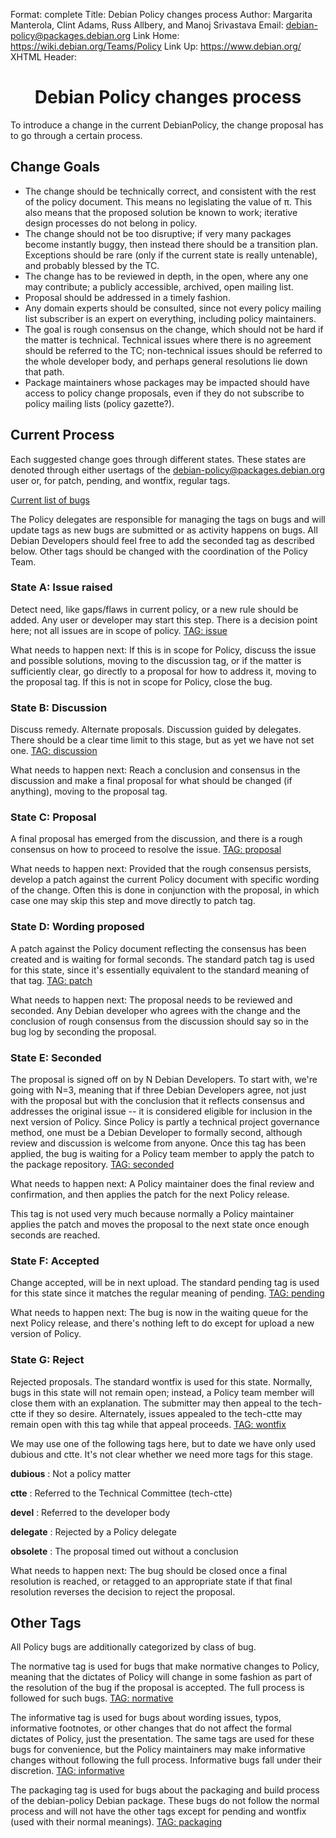 Format: complete
Title: Debian Policy changes process
Author: Margarita Manterola, Clint Adams, Russ Allbery, and Manoj Srivastava
Email: debian-policy@packages.debian.org
Link Home: https://wiki.debian.org/Teams/Policy
Link Up: https://www.debian.org/
XHTML Header: <style type="text/css">h1 { text-align: center; }</style>

# Debian Policy changes process

To introduce a change in the current DebianPolicy, the change proposal
has to go through a certain process.

## Change Goals

+ The change should be technically correct, and consistent with the
  rest of the policy document. This means no legislating the value of
  π. This also means that the proposed solution be known to work;
  iterative design processes do not belong in policy.
+ The change should not be too disruptive; if very many packages
  become instantly buggy, then instead there should be a transition
  plan. Exceptions should be rare (only if the current state is really
  untenable), and probably blessed by the TC.
+ The change has to be reviewed in depth, in the open, where any one
  may contribute; a publicly accessible, archived, open mailing list.
+ Proposal should be addressed in a timely fashion.
+ Any domain experts should be consulted, since not every policy
  mailing list subscriber is an expert on everything, including policy
  maintainers.
+ The goal is rough consensus on the change, which should not be hard
  if the matter is technical. Technical issues where there is no
  agreement should be referred to the TC; non-technical issues should
  be referred to the whole developer body, and perhaps general
  resolutions lie down that path.
+ Package maintainers whose packages may be impacted should have
  access to policy change proposals, even if they do not subscribe to
  policy mailing lists (policy gazette?).

## Current Process

Each suggested change goes through different states. These states are
denoted through either usertags of the
[debian-policy@packages.debian.org](mailto:debian-policy@packages.debian.org)
user or, for patch, pending, and wontfix, regular tags.

[Current list of bugs](https://bugs.debian.org/cgi-bin/pkgreport.cgi?src=debian-policy&pend-exc=done)

The Policy delegates are responsible for managing the tags on bugs and
will update tags as new bugs are submitted or as activity happens on
bugs. All Debian Developers should feel free to add the seconded tag
as described below. Other tags should be changed with the coordination
of the Policy Team.

### State A: Issue raised

Detect need, like gaps/flaws in current policy, or a new rule should
be added. Any user or developer may start this step. There is a
decision point here; not all issues are in scope of policy.
[TAG: issue](https://bugs.debian.org/cgi-bin/pkgreport.cgi?src=debian-policy&tag=issue)

What needs to happen next: If this is in scope for Policy, discuss the
issue and possible solutions, moving to the discussion tag, or if the
matter is sufficiently clear, go directly to a proposal for how to
address it, moving to the proposal tag. If this is not in scope for
Policy, close the bug.

### State B: Discussion

Discuss remedy. Alternate proposals. Discussion guided by
delegates. There should be a clear time limit to this stage, but as
yet we have not set one.
[TAG: discussion](https://bugs.debian.org/cgi-bin/pkgreport.cgi?src=debian-policy&pend-exc=done&tag=discussion)

What needs to happen next: Reach a conclusion and consensus in the
discussion and make a final proposal for what should be changed (if
anything), moving to the proposal tag.

### State C: Proposal

A final proposal has emerged from the discussion, and there is a rough
consensus on how to proceed to resolve the issue.
[TAG: proposal](https://bugs.debian.org/cgi-bin/pkgreport.cgi?src=debian-policy&pend-exc=done&tag=proposal)

What needs to happen next: Provided that the rough consensus persists,
develop a patch against the current Policy document with specific
wording of the change. Often this is done in conjunction with the
proposal, in which case one may skip this step and move directly to
patch tag.

### State D: Wording proposed

A patch against the Policy document reflecting the consensus has been
created and is waiting for formal seconds. The standard patch tag is
used for this state, since it's essentially equivalent to the standard
meaning of that tag.
[TAG: patch](https://bugs.debian.org/cgi-bin/pkgreport.cgi?src=debian-policy&pend-exc=done&tag=patch)

What needs to happen next: The proposal needs to be reviewed and
seconded. Any Debian developer who agrees with the change and the
conclusion of rough consensus from the discussion should say so in the
bug log by seconding the proposal.

### State E: Seconded

The proposal is signed off on by N Debian Developers. To start with,
we're going with N=3, meaning that if three Debian Developers agree,
not just with the proposal but with the conclusion that it reflects
consensus and addresses the original issue -- it is considered
eligible for inclusion in the next version of Policy. Since Policy is
partly a technical project governance method, one must be a Debian
Developer to formally second, although review and discussion is
welcome from anyone. Once this tag has been applied, the bug is
waiting for a Policy team member to apply the patch to the package
repository.
[TAG: seconded](https://bugs.debian.org/cgi-bin/pkgreport.cgi?src=debian-policy&pend-exc=done&tag=seconded)

What needs to happen next: A Policy maintainer does the final review
and confirmation, and then applies the patch for the next Policy
release.

This tag is not used very much because normally a Policy maintainer
applies the patch and moves the proposal to the next state once enough
seconds are reached.

### State F: Accepted

Change accepted, will be in next upload. The standard pending tag is
used for this state since it matches the regular meaning of
pending.
[TAG: pending](https://bugs.debian.org/cgi-bin/pkgreport.cgi?src=debian-policy&pend-exc=done&tag=pending)

What needs to happen next: The bug is now in the waiting queue for the
next Policy release, and there's nothing left to do except for upload
a new version of Policy.

### State G: Reject

Rejected proposals. The standard wontfix is used for this
state. Normally, bugs in this state will not remain open; instead, a
Policy team member will close them with an explanation. The submitter
may then appeal to the tech-ctte if they so desire. Alternately,
issues appealed to the tech-ctte may remain open with this tag while
that appeal proceeds.
[TAG: wontfix](https://bugs.debian.org/cgi-bin/pkgreport.cgi?src=debian-policy&pend-exc=done&tag=rejected)

We may use one of the following tags here, but to date we have only
used dubious and ctte. It's not clear whether we need more tags for
this stage.

**dubious**
:   Not a policy matter

**ctte**
:   Referred to the Technical Committee (tech-ctte)

**devel**
:   Referred to the developer body

**delegate**
:   Rejected by a Policy delegate

**obsolete**
:   The proposal timed out without a conclusion

What needs to happen next: The bug should be closed once a final
resolution is reached, or retagged to an appropriate state if that
final resolution reverses the decision to reject the proposal.

## Other Tags

All Policy bugs are additionally categorized by class of bug.

The normative tag is used for bugs that make normative changes to
Policy, meaning that the dictates of Policy will change in some
fashion as part of the resolution of the bug if the proposal is
accepted. The full process is followed for such bugs.
[TAG: normative](https://bugs.debian.org/cgi-bin/pkgreport.cgi?src=debian-policy&pend-exc=done&tag=normative)

The informative tag is used for bugs about wording issues, typos,
informative footnotes, or other changes that do not affect the formal
dictates of Policy, just the presentation. The same tags are used for
these bugs for convenience, but the Policy maintainers may make
informative changes without following the full process. Informative
bugs fall under their discretion.
[TAG: informative](https://bugs.debian.org/cgi-bin/pkgreport.cgi?src=debian-policy&pend-exc=done&tag=informative)

The packaging tag is used for bugs about the packaging and build
process of the debian-policy Debian package. These bugs do not follow
the normal process and will not have the other tags except for pending
and wontfix (used with their normal meanings).
[TAG: packaging](https://bugs.debian.org/cgi-bin/pkgreport.cgi?src=debian-policy&pend-exc=done&tag=packaging)
